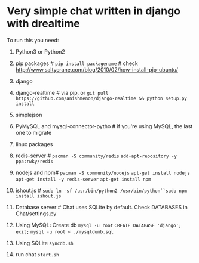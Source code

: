 Very simple chat written in django with drealtime
==========
To run this you need:

1. Python3 or Python2
2. pip packages # `pip install packagename` # check http://www.saltycrane.com/blog/2010/02/how-install-pip-ubuntu/ 
 1. django
 2. django-realtime # via pip, or `git pull https://github.com/anishmenon/django-realtime && python setup.py install`
 3. simplejson
 4. PyMySQL and mysql-connector-pytho # if you're using MySQL, the last one to migrate

3. linux packages
 1. redis-server # `pacman -S community/redis` `add-apt-repository -y ppa:rwky/redis`
 2. nodejs and npm# `pacman -S community/nodejs` `apt-get install nodejs` `apt-get install -y redis-server` `apt-get install npm`
 3. ishout.js # `sudo ln -sf /usr/bin/python2 /usr/bin/python``sudo npm install ishout.js` 
 
4. Database server # Chat uses SQLite by default. Check DATABASES in Chat/settings.py 
 1. Using MySQL: Create db `mysql -u root` `CREATE DATABASE 'django'; exit;` `mysql -u root < ./mysqldumb.sql`
 2. Using SQLite `syncdb.sh`
3. run chat `start.sh`
